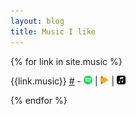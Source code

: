 ```yaml
---
layout: blog
title: Music I like
---
```


<style>
#musiclinks img{
    padding:0;
    height:1em;
    margin-bottom:-0.125em;
}
    </style>



{% for link in site.music %}

<div class="musiclinks">{{link.music}} <a href="{{link.url}}">#</a> - <a title="Open with Spotify" href="https://open.spotify.com/search/albums/{{link.music}}"><img style="padding:0;height:1em" src="/images/spotify.svg" /></a> | <a href="https://play.google.com/music/listen#/sr/{{link.music}}"><img style="padding:0;height:1em" src="/images/playmusic.svg" /></a> | <a href="{{link.music}}"><img style="padding:0;height:1em" src="/images/applemusic.svg" /></a></div>


{% endfor %}
